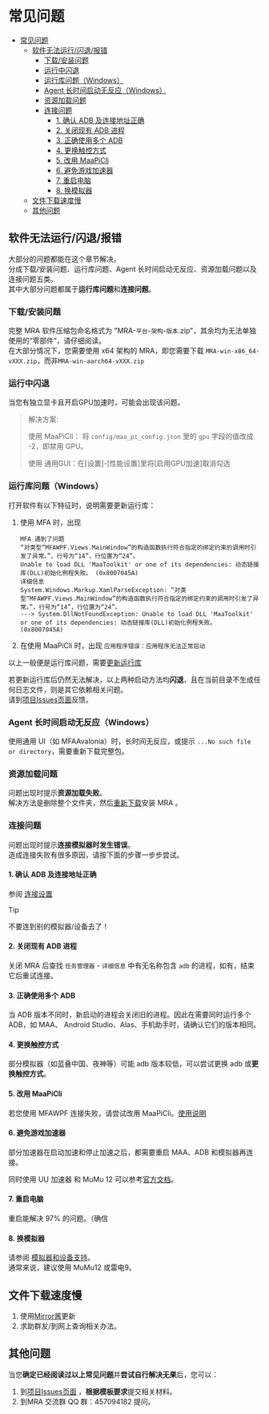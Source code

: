 # 常见问题

- [常见问题](#常见问题)
  - [软件无法运行/闪退/报错](#软件无法运行闪退报错)
    - [下载/安装问题](#下载安装问题)
    - [运行中闪退](#运行中闪退)
    - [运行库问题（Windows）](#运行库问题windows)
    - [Agent 长时间启动无反应（Windows）](#agent-长时间启动无反应windows)
    - [资源加载问题](#资源加载问题)
    - [连接问题](#连接问题)
      - [1. 确认 ADB 及连接地址正确](#1-确认-adb-及连接地址正确)
      - [2. 关闭现有 ADB 进程](#2-关闭现有-adb-进程)
      - [3. 正确使用多个 ADB](#3-正确使用多个-adb)
      - [4. 更换触控方式](#4-更换触控方式)
      - [5. 改用 MaaPiCli](#5-改用-maapicli)
      - [6. 避免游戏加速器](#6-避免游戏加速器)
      - [7. 重启电脑](#7-重启电脑)
      - [8. 换模拟器](#8-换模拟器)
  - [文件下载速度慢](#文件下载速度慢)
  - [其他问题](#其他问题)

## 软件无法运行/闪退/报错

大部分的问题都能在这个章节解决。  
分成下载/安装问题、运行库问题、Agent 长时间启动无反应、资源加载问题以及连接问题五类。  
其中大部分问题都属于**运行库问题**和**连接问题**。

### 下载/安装问题

完整 MRA 软件压缩包命名格式为 "MRA-`平台`-`架构`-`版本`.zip"，其余均为无法单独使用的“零部件”，请仔细阅读。  
在大部分情况下，您需要使用 x64 架构的 MRA，即您需要下载 `MRA-win-x86_64-vXXX.zip`，而非`MRA-win-aarch64-vXXX.zip`

### 运行中闪退

当您有独立显卡且开启GPU加速时，可能会出现该问题。

> 解决方案:
>
> 使用 MaaPiCli： 将 `config/maa_pi_config.json` 里的 `gpu` 字段的值改成 -2，即禁用 GPU。
>
> 使用 通用GUI：在[设置]-[性能设置]里将[启用GPU加速]取消勾选

### 运行库问题（Windows）

打开软件有以下特征时，说明需要更新运行库：

1. 使用 MFA 时，出现

    ```plaintext
    MFA 遇到了问题
    “对类型“MFAWPF.Views.MainWindow”的构造函数执行符合指定的绑定约束的调用时引发了异常。”，行号为“14”，行位置为“24”。
    Unable to load DLL 'MaaToolkit' or one of its dependencies: 动态链接库(DLL)初始化例程失败。 (0x8007045A)
    详细信息
    System.Windows.Markup.XamlParseException: “对类型“MFAWPF.Views.MainWindow”的构造函数执行符合指定的绑定约束的调用时引发了异常。”，行号为“14”，行位置为“24”。
    ---> System.DllNotFoundException: Unable to load DLL 'MaaToolkit' or one of its dependencies: 动态链接库(DLL)初始化例程失败。 (0x8007045A)
    ```

2. 在使用 MaaPiCli 时，出现 `应用程序错误：应用程序无法正常启动`

以上一般便是运行库问题，需要[更新运行库](./新手上路.md#2-安装运行库)

若更新运行库后仍然无法解决，以上两种启动方法均**闪退**，且在当前目录不生成任何日志文件，则是其它依赖相关问题。  
请到[项目Issues页面](https://github.com/Saratoga-Official/MRA/issues)反馈。

### Agent 长时间启动无反应（Windows）

使用通用 UI（如 MFAAvalonia）时，长时间无反应，或提示 `...No such file or directory`，需要重新下载完整包。

### 资源加载问题

问题出现时提示**资源加载失败**。  
解决方法是删除整个文件夹，然后[重新下载](https://github.com/Saratoga-Official/MRA/releases)安装 MRA 。

### 连接问题

问题出现时提示**连接模拟器时发生错误**。  
造成连接失败有很多原因，请按下面的步骤一步步尝试。

#### 1. 确认 ADB 及连接地址正确

参阅 [连接设置](./连接设置.md#连接设置)

> [!TIP]
>
> 不要连到别的模拟器/设备去了！

#### 2. 关闭现有 ADB 进程

关闭 MRA 后查找 `任务管理器` - `详细信息` 中有无名称包含 `adb` 的进程，如有，结束它后重试连接。

#### 3. 正确使用多个 ADB

当 ADB 版本不同时，新启动的进程会关闭旧的进程。因此在需要同时运行多个 ADB，如 MAA、 Android Studio、Alas、手机助手时，请确认它们的版本相同。

#### 4. 更换触控方式

部分模拟器（如蓝叠中国、夜神等）可能 adb 版本较低，可以尝试更换 adb 或**更换触控方式**。

#### 5. 改用 MaaPiCli

若您使用 MFAWPF 连接失败，请尝试改用 MaaPiCli。[使用说明](MaaPiCli.md)

#### 6. 避免游戏加速器

部分加速器在启动加速和停止加速之后，都需要重启 MAA、ADB 和模拟器再连接。

同时使用 UU 加速器 和 MuMu 12 可以参考[官方文档](https://mumu.163.com/help/20240321/35047_1144608.html)。

#### 7. 重启电脑

重启能解决 97% 的问题。（确信

#### 8. 换模拟器

请参阅 [模拟器和设备支持](https://maa.plus/docs/zh-cn/manual/device/)。  
通常来说，建议使用 MuMu12 或雷电9。

## 文件下载速度慢

1. 使用[Mirror酱](Mirror酱.md)更新  
2. 求助群友/到网上查询相关办法。

## 其他问题

当您**确定已经阅读过以上常见问题**并**尝试自行解决无果**后，您可以：

1. 到[项目Issues页面](https://github.com/Saratoga-Official/MRA/issues) ，**根据模板要求**提交相关材料。
2. 到MRA 交流群 QQ 群：457094182 提问。
